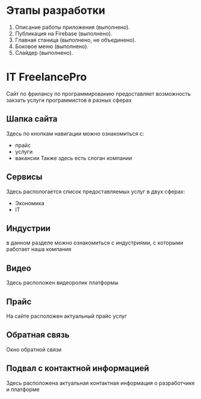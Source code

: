 # Этапы разработки

1. Описание работы приложения (выполнено).
2. Публикация на Firebase (выполнено).
3. Главная станица (выполнено, не объединено).
4. Боковое меню (выполнено).
5. Слайдер (выполнено). 

# IT FreelancePro
Сайт по фрилансу по программированию предоставляет возможность закзать услуги программистов в разных сферах
## Шапка сайта
Здесь по кнопкам навигации можно ознакомиться с:
+ прайс
+ услуги
+ вакансии
Также здесь есть слоган компании
## Сервисы
Здесь распологается список предоставляемых услуг в двух сферах: 
+ Экономика 
+ IT
## Индустрии 
в данном разделе можно ознакомиться с индустриями, с которыми работает наша компания
## Видео 
Здесь расположен видеоролик платформы
## Прайс 
На сайте расположен актуальный прайс услуг 
## Обратная связь 
Окно обратной связи
## Подвал с контактной информацией
Здесь расположена актуальная контактная информация о разработчике и платформе
